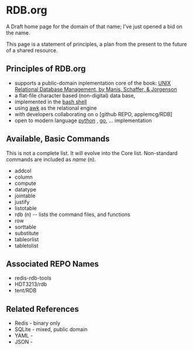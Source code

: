 
# RDB.org

A Draft home page for the domain of that name; I've just opened a bid 
on the name.

This page is a statement of principles, a plan from the present to
the future of a shared resource.

## Principles of RDB.org

+ supports a public-domain inplementation core of the book: 
[UNIX Relational Database Management,  by Manis, Schaffer, & Jorgenson](https://www.librarything.com/work/2340177/book/170933338)
+ a flat-file character based (non-digital) data base,
+ implemented in the [bash shell](https://www.gnu.org/software/bash/manual/bash.html)
+ using [awk](https://en.wikipedia.org/wiki/AWK) as the relational engine
+ with developers collaborating on o [github REPO, applemcg/RDB]
+ open to modern language [python](https://www.python.org/)
, [go](https://go.dev), ... implementation

## Available, Basic Commands

This is not a complete list. It will evolve into the Core list. Non-standard commands are included as *name* (n).

+ addcol
+ column
+ compute
+ datatype
+ jointable
+ justify
+ listotable
+ rdb (n) -- lists the command files, and functions
+ row 
+ sorttable
+ substitute
+ tableorlist
+ tabletolist

## Associated REPO Names

+ redis-rdb-tools
+ HDT3213/rdb
+ tent/RDB

## Related References

+ Redis - binary only
+ SQLite - mixed, public domain 
+ YAML - 
+ JSON -
